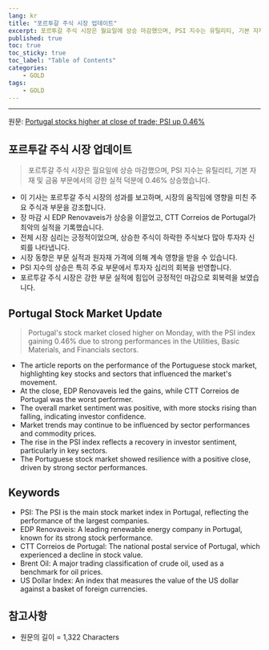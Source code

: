 ```yaml
---
lang: kr
title: "포르투갈 주식 시장 업데이트"
excerpt: 포르투갈 주식 시장은 월요일에 상승 마감했으며, PSI 지수는 유틸리티, 기본 자재 및 금융 부문에서의 강한 실적 덕분에 0.46% 상승했습니다.
published: true
toc: true
toc_sticky: true
toc_label: "Table of Contents"
categories:
    - GOLD
tags:
    - GOLD
---
```


---

  원문: [Portugal stocks higher at close of trade; PSI up 0.46%](https://www.investing.com/news/stock-market-news/portugal-stocks-higher-at-close-of-trade-psi-up-046-3787361)

## 포르투갈 주식 시장 업데이트

> 포르투갈 주식 시장은 월요일에 상승 마감했으며, PSI 지수는 유틸리티, 기본 자재 및 금융 부문에서의 강한 실적 덕분에 0.46% 상승했습니다.


- 이 기사는 포르투갈 주식 시장의 성과를 보고하며, 시장의 움직임에 영향을 미친 주요 주식과 부문을 강조합니다.
- 장 마감 시 EDP Renovaveis가 상승을 이끌었고, CTT Correios de Portugal가 최악의 실적을 기록했습니다.
- 전체 시장 심리는 긍정적이었으며, 상승한 주식이 하락한 주식보다 많아 투자자 신뢰를 나타냅니다.
- 시장 동향은 부문 실적과 원자재 가격에 의해 계속 영향을 받을 수 있습니다.
- PSI 지수의 상승은 특히 주요 부문에서 투자자 심리의 회복을 반영합니다.
- 포르투갈 주식 시장은 강한 부문 실적에 힘입어 긍정적인 마감으로 회복력을 보였습니다.

## Portugal Stock Market Update

> Portugal's stock market closed higher on Monday, with the PSI index gaining 0.46% due to strong performances in the Utilities, Basic Materials, and Financials sectors.


- The article reports on the performance of the Portuguese stock market, highlighting key stocks and sectors that influenced the market's movement.
- At the close, EDP Renovaveis led the gains, while CTT Correios de Portugal was the worst performer.
- The overall market sentiment was positive, with more stocks rising than falling, indicating investor confidence.
- Market trends may continue to be influenced by sector performances and commodity prices.
- The rise in the PSI index reflects a recovery in investor sentiment, particularly in key sectors.
- The Portuguese stock market showed resilience with a positive close, driven by strong sector performances.

## Keywords

- PSI: The PSI is the main stock market index in Portugal, reflecting the performance of the largest companies.
- EDP Renovaveis: A leading renewable energy company in Portugal, known for its strong stock performance.
- CTT Correios de Portugal: The national postal service of Portugal, which experienced a decline in stock value.
- Brent Oil: A major trading classification of crude oil, used as a benchmark for oil prices.
- US Dollar Index: An index that measures the value of the US dollar against a basket of foreign currencies.

## 참고사항

- 원문의 길이 = 1,322 Characters

